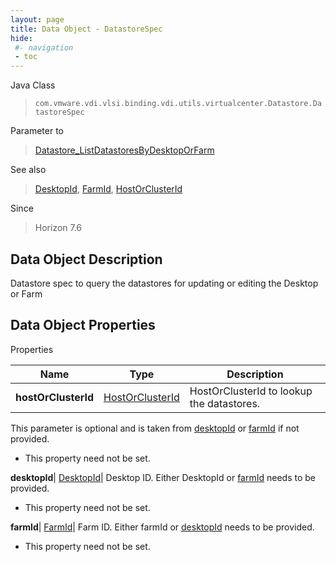 ```yaml
---
layout: page
title: Data Object - DatastoreSpec
hide:
 #- navigation
 - toc
---
```






Java Class  
> `com.vmware.vdi.vlsi.binding.vdi.utils.virtualcenter.Datastore.DatastoreSpec`

Parameter to  
> [Datastore_ListDatastoresByDesktopOrFarm](vdi.utils.virtualcenter.Datastore.md#listDatastoresByDesktopOrFarm)

See also  
> [DesktopId](vdi.entity.DesktopId.md), [FarmId](vdi.entity.FarmId.md), [HostOrClusterId](vdi.entity.HostOrClusterId.md)

Since  
> Horizon 7.6


## Data Object Description 

Datastore spec to query the datastores for updating or editing the Desktop or Farm 

## Data Object Properties

Properties

Name |  Type |  Description   
---|---|---  
**hostOrClusterId**| [HostOrClusterId](vdi.entity.HostOrClusterId.md)|  HostOrClusterId to lookup the datastores.   
This parameter is optional and is taken from [desktopId](vdi.utils.virtualcenter.Datastore.DatastoreSpec.md#desktopId) or [farmId](vdi.utils.virtualcenter.Datastore.DatastoreSpec.md#farmId) if not provided.   


* This property need not be set.

  
**desktopId**| [DesktopId](vdi.entity.DesktopId.md)|  Desktop ID. Either DesktopId or [farmId](vdi.utils.virtualcenter.Datastore.DatastoreSpec.md#farmId) needs to be provided.   


* This property need not be set.

  
**farmId**| [FarmId](vdi.entity.FarmId.md)|  Farm ID. Either farmId or [desktopId](vdi.utils.virtualcenter.Datastore.DatastoreSpec.md#desktopId) needs to be provided.   


* This property need not be set.

  
  
  
  
  
  
